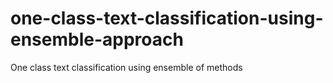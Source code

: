 # one-class-text-classification-using-ensemble-approach
One class text classification using ensemble of methods
